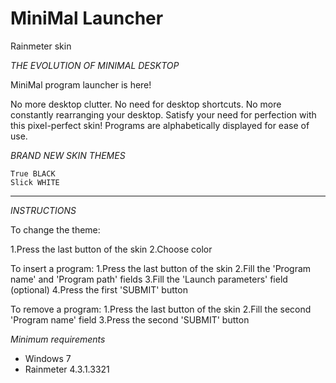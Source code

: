 # MiniMal Launcher
Rainmeter skin

*THE EVOLUTION OF MINIMAL DESKTOP*


MiniMal program launcher is here!

No more desktop clutter.
No need for desktop shortcuts.
No more constantly rearranging your desktop.
Satisfy your need for perfection with this pixel-perfect skin!
Programs are alphabetically displayed for ease of use.


*BRAND NEW SKIN THEMES*

    True BLACK
    Slick WHITE

***********************


*INSTRUCTIONS*

To change the theme:

1.Press the last button of the skin
2.Choose color

To insert a program:
1.Press the last button of the skin
2.Fill the 'Program name' and 'Program path' fields
3.Fill the 'Launch parameters' field (optional)
4.Press the first 'SUBMIT' button

To remove a program:
1.Press the last button of the skin
2.Fill the second 'Program name' field
3.Press the second 'SUBMIT' button


*Minimum requirements*
- Windows 7
- Rainmeter 4.3.1.3321
